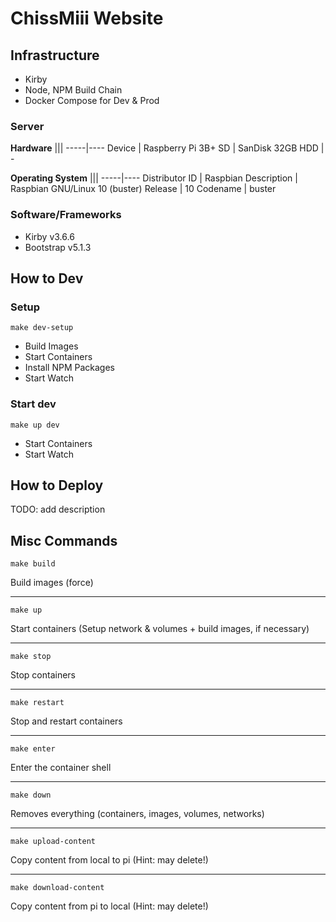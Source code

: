 # ChissMiii Website
## Infrastructure
- Kirby
- Node, NPM Build Chain
- Docker Compose for Dev & Prod

### Server
**Hardware**
|||
-----|----
Device | Raspberry Pi 3B+
SD | SanDisk 32GB
HDD | -

**Operating System**
|||
-----|----
Distributor ID | Raspbian
Description | Raspbian GNU/Linux 10 (buster)
Release | 10
Codename | buster

### Software/Frameworks
- Kirby v3.6.6
- Bootstrap v5.1.3

## How to Dev
### Setup
`make dev-setup`
- Build Images
- Start Containers
- Install NPM Packages
- Start Watch

### Start dev
`make up dev`
- Start Containers
- Start Watch

## How to Deploy
TODO: add description

## Misc Commands
`make build`

Build images (force)

---
`make up`

Start containers (Setup network & volumes + build images, if necessary)

---
`make stop`

Stop containers

---
`make restart`

Stop and restart containers

---
`make enter`

Enter the container shell

---
`make down`

Removes everything (containers, images, volumes, networks)

---
`make upload-content`

Copy content from local to pi (Hint: may delete!)

---
`make download-content`

Copy content from pi to local (Hint: may delete!)

